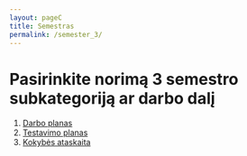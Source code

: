 ```yaml
---
layout: pageC
title: Semestras 
permalink: /semester_3/
---
```

# Pasirinkite norimą 3 semestro subkategoriją ar darbo dalį
1. [Darbo planas](project_plan)
2. [Testavimo planas](test_plan)
4. [Kokybės ataskaita](quality_report)